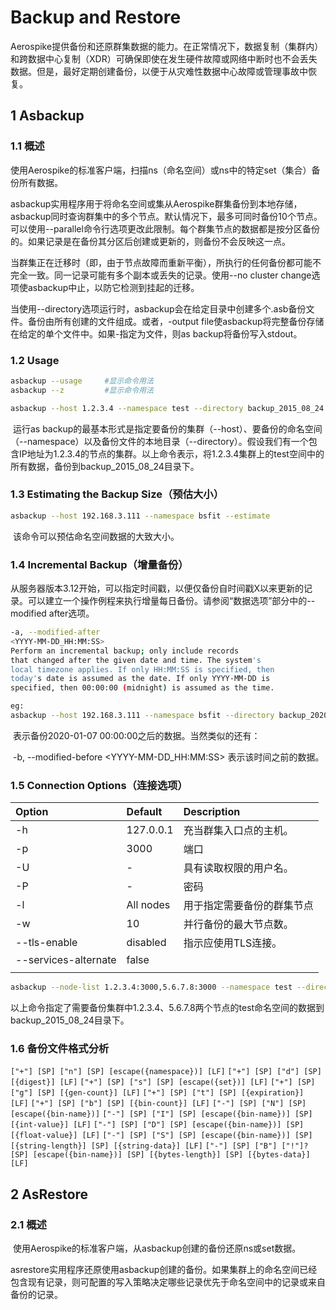 # Backup and Restore

​		Aerospike提供备份和还原群集数据的能力。在正常情况下，数据复制（集群内）和跨数据中心复制（XDR）可确保即使在发生硬件故障或网络中断时也不会丢失数据。但是，最好定期创建备份，以便于从灾难性数据中心故障或管理事故中恢复。

## 1 Asbackup

### 1.1 概述

​		使用Aerospike的标准客户端，扫描ns（命名空间）或ns中的特定set（集合）备份所有数据。

​		asbackup实用程序用于将命名空间或集从Aerospike群集备份到本地存储，asbackup同时查询群集中的多个节点。默认情况下，最多可同时备份10个节点。可以使用--parallel命令行选项更改此限制。每个群集节点的数据都是按分区备份的。如果记录是在备份其分区后创建或更新的，则备份不会反映这一点。

​		当群集正在迁移时（即，由于节点故障而重新平衡），所执行的任何备份都可能不完全一致。同一记录可能有多个副本或丢失的记录。使用--no cluster change选项使asbackup中止，以防它检测到挂起的迁移。

​		当使用--directory选项运行时，asbackup会在给定目录中创建多个.asb备份文件。备份由所有创建的文件组成。或者，-output file使asbackup将完整备份存储在给定的单个文件中。如果-指定为文件，则as backup将备份写入stdout。

### 1.2 Usage

```bash
asbackup --usage     #显示命令用法
asbackup --z         #显示命令用法
```

```bash
asbackup --host 1.2.3.4 --namespace test --directory backup_2015_08_24
```

​		运行as backup的最基本形式是指定要备份的集群（--host）、要备份的命名空间（--namespace）以及备份文件的本地目录（--directory）。假设我们有一个包含IP地址为1.2.3.4的节点的集群。以上命令表示，将1.2.3.4集群上的test空间中的所有数据，备份到backup_2015_08_24目录下。

### 1.3 Estimating the Backup Size（预估大小）



```bash
asbackup --host 192.168.3.111 --namespace bsfit --estimate
```

​		该命令可以预估命名空间数据的大致大小。

### 1.4 Incremental Backup（增量备份）

​		从服务器版本3.12开始，可以指定时间戳，以便仅备份自时间戳X以来更新的记录。可以建立一个操作例程来执行增量每日备份。请参阅“数据选项”部分中的--modified after选项。

```bash
-a, --modified-after
<YYYY-MM-DD_HH:MM:SS>
Perform an incremental backup; only include records
that changed after the given date and time. The system's
local timezone applies. If only HH:MM:SS is specified, then
today's date is assumed as the date. If only YYYY-MM-DD is
specified, then 00:00:00 (midnight) is assumed as the time.
```

```bash
eg:
asbackup --host 192.168.3.111 --namespace bsfit --directory backup_2020_1_7 --modified-after 2020-01-07
```

​		表示备份2020-01-07 00:00:00之后的数据。当然类似的还有：

​		-b, --modified-before <YYYY-MM-DD_HH:MM:SS>  表示该时间之前的数据。

### 1.5 Connection Options（连接选项）

| Option               | Default   | Description                |
| :------------------- | :-------- | :------------------------- |
| -h                   | 127.0.0.1 | 充当群集入口点的主机。     |
| -p                   | 3000      | 端口                       |
| -U                   | -         | 具有读取权限的用户名。     |
| -P                   | -         | 密码                       |
| -l                   | All nodes | 用于指定需要备份的群集节点 |
| -w                   | 10        | 并行备份的最大节点数。     |
| --tls-enable         | disabled  | 指示应使用TLS连接。        |
| --services-alternate | false     |                            |
|                      |           |                            |

```bash
asbackup --node-list 1.2.3.4:3000,5.6.7.8:3000 --namespace test --directory backup_2015_08_24
```

​		以上命令指定了需要备份集群中1.2.3.4、5.6.7.8两个节点的test命名空间的数据到backup_2015_08_24目录下。

### 1.6 备份文件格式分析

`["+"] [SP] ["n"] [SP] [escape({namespace})] [LF]`
`["+"] [SP] ["d"] [SP] [{digest}] [LF]`
`["+"] [SP] ["s"] [SP] [escape({set})] [LF]`
`["+"] [SP] ["g"] [SP] [{gen-count}] [LF]`
`["+"] [SP] ["t"] [SP] [{expiration}] [LF]`
`["+"] [SP] ["b"] [SP] [{bin-count}] [LF]`
`["-"] [SP] ["N"] [SP] [escape({bin-name})]`
`["-"] [SP] ["I"] [SP] [escape({bin-name})] [SP] [{int-value}] [LF]`
`["-"] [SP] ["D"] [SP] [escape({bin-name})] [SP] [{float-value}] [LF]`
`["-"] [SP] ["S"] [SP] [escape({bin-name})] [SP] [{string-length}] [SP] [{string-data}] [LF]`
`["-"] [SP] ["B"] ["!"]? [SP] [escape({bin-name})] [SP] [{bytes-length}] [SP] [{bytes-data}] [LF]`

## 2 AsRestore

### 2.1 概述

​		使用Aerospike的标准客户端，从asbackup创建的备份还原ns或set数据。	

​		asrestore实用程序还原使用asbackup创建的备份。如果集群上的命名空间已经包含现有记录，则可配置的写入策略决定哪些记录优先于命名空间中的记录或来自备份的记录。


